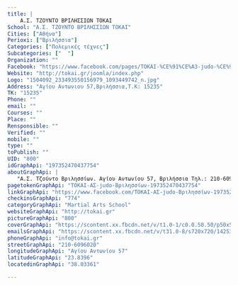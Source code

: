 ```yaml
---
title: |
    Α.Σ. ΤΖΟΥΝΤΟ ΒΡΙΛΗΣΣΙΩΝ ΤΟΚΑΙ
School: "Α.Σ. ΤΖΟΥΝΤΟ ΒΡΙΛΗΣΣΙΩΝ ΤΟΚΑΙ"
Cities: ["Αθήνα"]
Perioxi: ["Βριλήσσια"]
Categories: ["Πολεμικές τέχνες"]
Subcategories: ["  "]
Organization: ""
Facebook: "https://www.facebook.com/pages/TOKAI-%CE%91%CE%A3-judo-%CE%92%CF%81%CE%B9%CE%BB%CE%B7%CF%83%CF%83%CE%AF%CF%89%CE%BD/197352470437754"
Website: "http://tokai.gr/joomla/index.php"
Logo: "1504092_233493550156979_1093449742_n.jpg"
Address: "Αγίου Αντωνιου 57,Βριλήσσια,Τ.Κ: 15235"
TK: "15235"
Phone: ""
email: ""
Courses: ""
Place: ""
Rensponsible: ""
Verified: ""
mobile: ""
type: ""
toPublish: ""
UID: "800"
idGraphApi: "197352470437754"
aboutGraphApi: | 
   "Α.Σ. Τζούντο Βριλησσίων. Αγίου Αντωνίου 57, Βριλήσσια Τηλ.: 210-6096020 Email: info@tokai.gr "
pagetokenGraphApi: "TOKAI-ΑΣ-judo-Βριλησσίων-197352470437754"
linkGraphApi: "https://www.facebook.com/TOKAI-ΑΣ-judo-Βριλησσίων-197352470437754/"
checkinsGraphApi: "774"
categoryGraphApi: "Martial Arts School"
websiteGraphApi: "http://tokai.gr"
pictureGraphApi: "800"
coverGraphApi: "https://scontent.xx.fbcdn.net/v/t1.0-1/c0.0.50.50/p50x50/1779756_245410532298614_425707759_n.jpg?oh=6c66dfed110f5c95c2a6b699edb4a20b&amp;oe=5B457694"
emailsGraphApi: "https://scontent.xx.fbcdn.net/v/t31.0-8/s720x720/1425326_227584267414574_1729059362_o.jpg?oh=2c615db3a7133ee3cf2c507ce1727a70&amp;oe=5B0CB911"
phoneGraphApi: "info@tokai.gr"
streetGraphApi: "210-6096020"
longitudeGraphApi: "Αγίου Αντωνίου 57"
latitudeGraphApi: "23.8396"
locatedinGraphApi: "38.03361"

---
```




